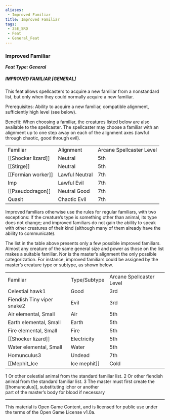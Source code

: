 ```yaml
---
aliases:
 - Improved Familiar
title: Improved Familiar
tags: 
 - 35E_SRD
 - Feat
 - General_Feat
---
```

### Improved Familiar 
***Feat Type: General***

##### IMPROVED FAMILIAR [GENERAL]

This feat allows spellcasters to acquire a new familiar from a nonstandard list, but only when they could normally acquire a new familiar.

Prerequisites: Ability to acquire a new familiar, compatible alignment, sufficiently high level (see below).

Benefit: When choosing a familiar, the creatures listed below are also available to the spellcaster. The spellcaster may choose a familiar with an alignment up to one step away on each of the alignment axes (lawful through chaotic, good through evil).  

|   |   |   |
|---|---|---|
|Familiar|Alignment|Arcane Spellcaster Level|
|[[Shocker lizard]]|Neutral|5th|
|[[Stirge]]|Neutral|5th|
|[[Formian worker]]|Lawful Neutral|7th|
|Imp|Lawful Evil|7th|
|[[Pseudodragon]]|Neutral Good|7th|
|Quasit|Chaotic Evil|7th|


Improved familiars otherwise use the rules for regular familiars, with two exceptions: If the creature’s type is something other than animal, its type does not change; and improved familiars do not gain the ability to speak with other creatures of their kind (although many of them already have the ability to communicate).  
  
The list in the table above presents only a few possible improved familiars. Almost any creature of the same general size and power as those on the list makes a suitable familiar. Nor is the master’s alignment the only possible categorization. For instance, improved familiars could be assigned by the master’s creature type or subtype, as shown below.  

|   |   |   |
|---|---|---|
|Familiar|Type/Subtype|Arcane Spellcaster Level|
|Celestial hawk1|Good|3rd|
|Fiendish Tiny viper snake2|Evil|3rd|
|Air elemental, Small|Air|5th|
|Earth elemental, Small|Earth|5th|
|Fire elemental, Small|Fire|5th|
|[[Shocker lizard]]|Electricity|5th|
|Water elemental, Small|Water|5th|
|Homunculus3|Undead|7th|
|[[Mephit_Ice|Ice mephit]]|Cold|7th|


1 Or other celestial animal from the standard familiar list.
2 Or other fiendish animal from the standard familiar list.
3 The master must first create the [[homunculus]], substituting ichor or another  <br>part of the master’s body for blood if necessary



---



This material is Open Game Content, and is licensed for public use under the terms of the Open Game License v1.0a.

